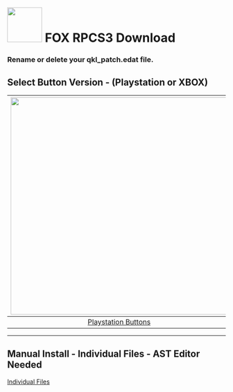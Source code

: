 # <img width="80" src="https://github.com/dylanhale/ScorebugMods/blob/main/assets/images/FOX.png"> FOX RPCS3 Download

### Rename or delete your qkl_patch.edat file.

## Select Button Version - (Playstation or XBOX)
| <img width="500" src="https://github.com/dylanhale/ScorebugMods/blob/main/assets/images/PlaystationC.png">  | <img width="500" src="https://github.com/dylanhale/ScorebugMods/blob/main/assets/images/XboxC.png">
|:---:|:---:|
| [Playstation Buttons](https://www.mediafire.com/file/fhm73q0xejie597/FOX-PSButtons-V20.1.rar/file) | [XBOX Buttons] |

---------
## Manual Install - Individual Files - AST Editor Needed
[Individual Files]()
